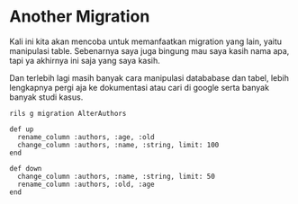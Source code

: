 # Another Migration

Kali ini kita akan mencoba untuk memanfaatkan migration yang lain, yaitu manipulasi table. Sebenarnya saya juga bingung mau saya kasih nama apa, tapi ya akhirnya ini saja yang saya kasih.

Dan terlebih lagi masih banyak cara manipulasi datababase dan tabel, lebih lengkapnya pergi aja ke dokumentasi atau cari di google serta banyak banyak studi kasus.

`rils g migration AlterAuthors`

```
def up
  rename_column :authors, :age, :old
  change_column :authors, :name, :string, limit: 100
end

def down
  change_column :authors, :name, :string, limit: 50
  rename_column :authors, :old, :age
end
```
